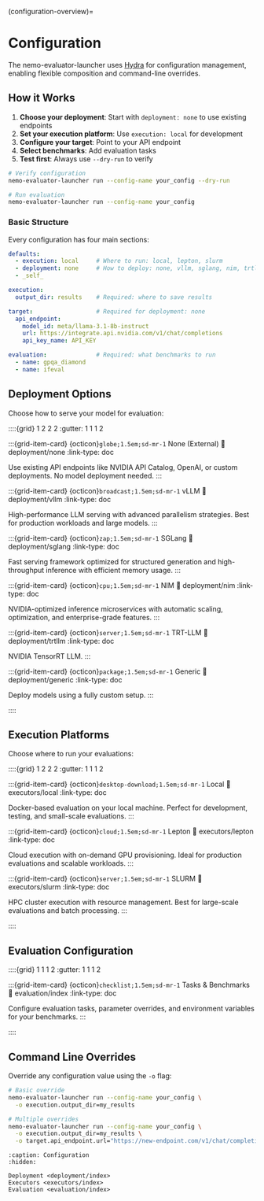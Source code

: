 (configuration-overview)=

# Configuration

The nemo-evaluator-launcher uses [Hydra](https://hydra.cc/docs/intro/) for configuration management, enabling flexible composition and command-line overrides.

## How it Works

1. **Choose your deployment**: Start with `deployment: none` to use existing endpoints
2. **Set your execution platform**: Use `execution: local` for development
3. **Configure your target**: Point to your API endpoint
4. **Select benchmarks**: Add evaluation tasks
5. **Test first**: Always use `--dry-run` to verify

```bash
# Verify configuration
nemo-evaluator-launcher run --config-name your_config --dry-run

# Run evaluation
nemo-evaluator-launcher run --config-name your_config
```

### Basic Structure

Every configuration has four main sections:

```yaml
defaults:
  - execution: local     # Where to run: local, lepton, slurm
  - deployment: none     # How to deploy: none, vllm, sglang, nim, trtllm, generic
  - _self_

execution:
  output_dir: results    # Required: where to save results

target:                  # Required for deployment: none
  api_endpoint:
    model_id: meta/llama-3.1-8b-instruct
    url: https://integrate.api.nvidia.com/v1/chat/completions
    api_key_name: API_KEY

evaluation:              # Required: what benchmarks to run
  - name: gpqa_diamond
  - name: ifeval
```

## Deployment Options

Choose how to serve your model for evaluation:

::::{grid} 1 2 2 2
:gutter: 1 1 1 2

:::{grid-item-card} {octicon}`globe;1.5em;sd-mr-1` None (External)
:link: deployment/none
:link-type: doc

Use existing API endpoints like NVIDIA API Catalog, OpenAI, or custom deployments. No model deployment needed.
:::

:::{grid-item-card} {octicon}`broadcast;1.5em;sd-mr-1` vLLM
:link: deployment/vllm
:link-type: doc

High-performance LLM serving with advanced parallelism strategies. Best for production workloads and large models.
:::

:::{grid-item-card} {octicon}`zap;1.5em;sd-mr-1` SGLang
:link: deployment/sglang
:link-type: doc

Fast serving framework optimized for structured generation and high-throughput inference with efficient memory usage.
:::

:::{grid-item-card} {octicon}`cpu;1.5em;sd-mr-1` NIM
:link: deployment/nim
:link-type: doc

NVIDIA-optimized inference microservices with automatic scaling, optimization, and enterprise-grade features.
:::

:::{grid-item-card} {octicon}`server;1.5em;sd-mr-1` TRT-LLM
:link: deployment/trtllm
:link-type: doc


NVIDIA TensorRT LLM.
:::

:::{grid-item-card} {octicon}`package;1.5em;sd-mr-1` Generic
:link: deployment/generic
:link-type: doc


Deploy models using a fully custom setup.
:::

::::

## Execution Platforms

Choose where to run your evaluations:

::::{grid} 1 2 2 2
:gutter: 1 1 1 2

:::{grid-item-card} {octicon}`desktop-download;1.5em;sd-mr-1` Local
:link: executors/local
:link-type: doc

Docker-based evaluation on your local machine. Perfect for development, testing, and small-scale evaluations.
:::

:::{grid-item-card} {octicon}`cloud;1.5em;sd-mr-1` Lepton
:link: executors/lepton
:link-type: doc

Cloud execution with on-demand GPU provisioning. Ideal for production evaluations and scalable workloads.
:::

:::{grid-item-card} {octicon}`server;1.5em;sd-mr-1` SLURM
:link: executors/slurm
:link-type: doc

HPC cluster execution with resource management. Best for large-scale evaluations and batch processing.
:::

::::

## Evaluation Configuration

::::{grid} 1 1 1 2
:gutter: 1 1 1 2

:::{grid-item-card} {octicon}`checklist;1.5em;sd-mr-1` Tasks & Benchmarks
:link: evaluation/index
:link-type: doc

Configure evaluation tasks, parameter overrides, and environment variables for your benchmarks.
:::

::::

## Command Line Overrides

Override any configuration value using the `-o` flag:

```bash
# Basic override
nemo-evaluator-launcher run --config-name your_config \
  -o execution.output_dir=my_results

# Multiple overrides
nemo-evaluator-launcher run --config-name your_config \
  -o execution.output_dir=my_results \
  -o target.api_endpoint.url="https://new-endpoint.com/v1/chat/completions"
```

```{toctree}
:caption: Configuration
:hidden:

Deployment <deployment/index>
Executors <executors/index>
Evaluation <evaluation/index>
```
